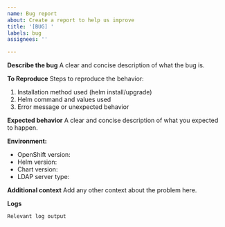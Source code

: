 ```yaml
---
name: Bug report
about: Create a report to help us improve
title: '[BUG] '
labels: bug
assignees: ''

---
```


**Describe the bug**
A clear and concise description of what the bug is.

**To Reproduce**
Steps to reproduce the behavior:
1. Installation method used (helm install/upgrade)
2. Helm command and values used
3. Error message or unexpected behavior

**Expected behavior**
A clear and concise description of what you expected to happen.

**Environment:**
 - OpenShift version:
 - Helm version:
 - Chart version:
 - LDAP server type:

**Additional context**
Add any other context about the problem here.

**Logs**
```
Relevant log output
```
